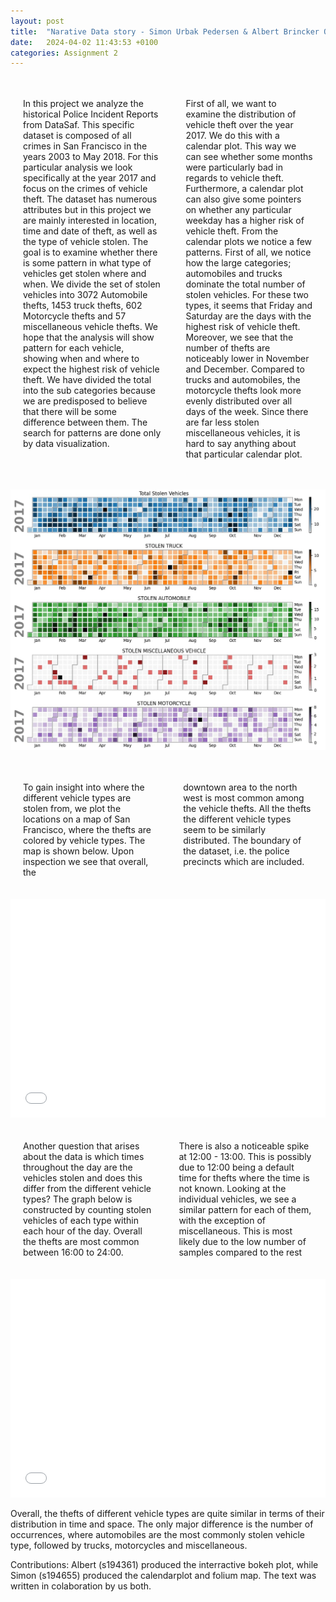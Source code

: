 ```yaml
---
layout: post
title:  "Narative Data story - Simon Urbak Pedersen & Albert Brincker Olson!"
date:   2024-04-02 11:43:53 +0100
categories: Assignment 2
---
```


<div class="container">
  <div class="column">
    <p>
      In this project we analyze the historical Police Incident Reports from DataSaf. This specific dataset is composed of all crimes in San Francisco in the years 2003 to May 2018. For this particular analysis we look specifically at the year 2017 and focus on the crimes of vehicle theft. The dataset has numerous attributes but in this project we are mainly interested in location, time and date of theft, as well as the type of vehicle stolen. The goal is to examine whether there is some pattern in what type of vehicles get stolen where and when. We divide the set of stolen vehicles into 3072 Automobile thefts, 1453 truck thefts, 602 Motorcycle thefts and 57 miscellaneous vehicle thefts. We hope that the analysis will show pattern for each vehicle, showing when and where to expect the highest risk of vehicle theft. We have divided the total into the sub categories because we are predisposed to believe that there will be some difference between them. The search for patterns are done only by data visualization.
    </p>
  </div>
  <div class="column">
    <p> First of all, we want to examine the distribution of vehicle theft over the year 2017. We do this with a calendar plot. This way we can see whether some months were particularly bad in regards to vehicle theft. Furthermore, a calendar plot can also give some pointers on whether any particular weekday has a higher risk of vehicle theft. 
From the calendar plots we notice a few patterns. First of all, we notice how the large categories; automobiles and trucks dominate the total number of stolen vehicles. For these two types, it seems that Friday and Saturday are the days with the highest risk of vehicle theft. Moreover, we see that the number of thefts are noticeably lower in November and December. Compared to trucks and automobiles, the motorcycle thefts look
more evenly distributed over all days of the week. Since there are far less stolen miscellaneous vehicles, it is hard to say anything about that particular calendar plot.
    </p>
  </div>
</div>

![Calendar Plots](/SIMON.jpg)

<div class="container">
  <div class="column">
    <p>
To gain insight into where the different vehicle types are stolen from, we plot the locations on a map of San Francisco, where the thefts are colored by vehicle types. The map is shown below. Upon inspection we see that overall, the 
    </p>
  </div>
  <div class="column">
    <p>
     downtown area to the north west is most common among the vehicle thefts. All the thefts the different vehicle types seem to be similarly distributed. The boundary of the dataset, i.e. the police precincts which are included. 
    </p>
  </div>
</div>

<iframe src="/ALBERT_SUTTER (1).html"
    sandbox="allow-same-origin allow-scripts"
    width="100%"
    height="350"
    scrolling="no"
    seamless="seamless"
    frameborder="0">
</iframe>

<div class="container">
  <div class="column">
    <p>  Another question that arises about the data is which times throughout the day are the vehicles stolen and does this differ from the different vehicle types? The graph below is constructed by counting stolen vehicles of each type within each hour of the day. Overall the thefts are most common between 16:00 to 24:00. 
    </p>
  </div>
  <div class="column">
    <p>
      There is also a noticeable spike at 12:00 - 13:00. This is possibly due to 12:00 being a default time for thefts where the time is not known. Looking at the individual vehicles, we see a similar pattern for each of them, with the exception of miscellaneous. This is most likely due to the low number of samples compared to the rest
    </p>
  </div>
</div>

<iframe src="/Luksus.html"
    sandbox="allow-same-origin allow-scripts"
    width="100%"
    height="350"
    scrolling="no"
    seamless="seamless"
    frameborder="0">
</iframe>

Overall, the thefts of different vehicle types are quite similar in terms of their distribution in time and space. The only major difference is the number of occurrences, where automobiles are the most commonly stolen vehicle type, followed by trucks, motorcycles and miscellaneous. 



Contributions: Albert (s194361) produced the interractive bokeh plot, while Simon (s194655) produced the calendarplot and folium map. The text was written in colaboration by us both. 


<style>
.container {
  display: flex;
}

.column {
  flex: 1;
  padding: 20px;
}
</style>




[jekyll-docs]: https://jekyllrb.com/docs/home
[jekyll-gh]:   https://github.com/jekyll/jekyll
[jekyll-talk]: https://talk.jekyllrb.com/
